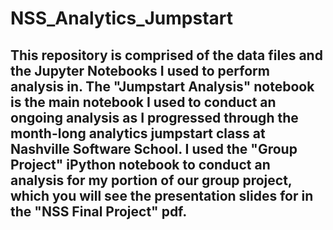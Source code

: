 # NSS_Analytics_Jumpstart
## This repository is comprised of the data files and the Jupyter Notebooks I used to perform analysis in. The "Jumpstart Analysis" notebook is the main notebook I used to conduct an ongoing analysis as I progressed through the month-long analytics jumpstart class at Nashville Software School. I used the "Group Project" iPython notebook to conduct an analysis for my portion of our group project, which you will see the presentation slides for in the "NSS Final Project" pdf.
